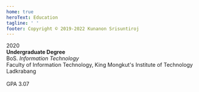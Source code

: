```yaml
---
home: true
heroText: Education
tagline: ' '
footer: Copyright © 2019-2022 Kunanon Srisuntiroj
---
```


2020<br>
**Undergraduate Degree**<br>
BoS. *Information Technology*<br>
Faculty of Information Technology, King Mongkut's Institute of Technology Ladkrabang<br><br>
GPA 3.07<br>
